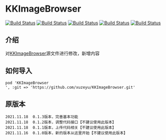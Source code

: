 # KKImageBrowser

[![Build Status](https://img.shields.io/badge/Github-QMKKXProduct-brightgreen.svg)](https://github.com/HansenCCC/KKImageBrowser)
[![Build Status](https://img.shields.io/badge/platform-ios-orange.svg)](https://github.com/HansenCCC/KKImageBrowser)
[![Build Status](https://img.shields.io/badge/HansenCCC-Github-blue.svg)](https://github.com/HansenCCC)
[![Build Status](https://img.shields.io/badge/HansenCCC-知乎-lightgrey.svg)](https://www.zhihu.com/people/EngCCC)
[![Build Status](https://img.shields.io/badge/已上架AppStore-Apple-success.svg)](https://apps.apple.com/cn/app/ios%E5%AE%9E%E9%AA%8C%E5%AE%A4/id1568656582)

## 介绍
对[KKImageBrowser](https://github.com/xuzeyu/KKImageBrowser)源文件进行修改，新增内容


## 如何导入

```
pod 'KKImageBrowser
', :git => 'https://github.com/xuzeyu/KKImageBrowser.git'
```

## 原版本
 
```
2021.11.18  0.1.3版本，完善基本功能
2021.11.18  0.1.2版本，调整代码接口【不建议使用此版本】
2021.11.18  0.1.1版本，上传代码相关【不建议使用此版本】
2021.11.16  0.1.0版本，新的版本从这里开始【不建议使用此版本】

```

